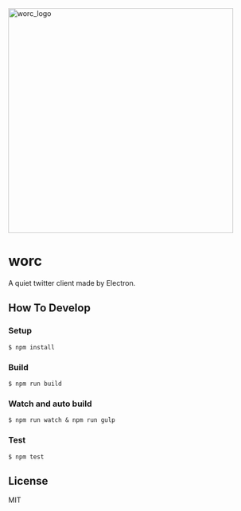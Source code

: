 <img width="452" alt="worc_logo" src="https://cloud.githubusercontent.com/assets/4659294/19351984/f37cbdf6-9198-11e6-862f-fe7c200ee25a.png">

# worc
A quiet twitter client made by Electron.

## How To Develop
### Setup
```
$ npm install
```

### Build
```
$ npm run build
```

### Watch and auto build
```
$ npm run watch & npm run gulp
```

### Test
```
$ npm test
```

## License
MIT
